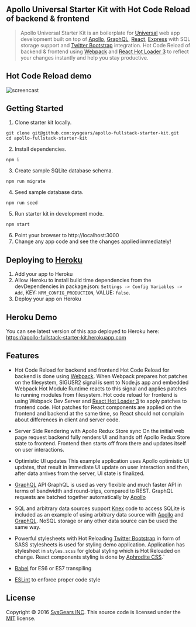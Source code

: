 ## Apollo Universal Starter Kit with Hot Code Reload of backend & frontend 

> Apollo Universal Starter Kit is an boilerplate for [Universal] web app development built on top of [Apollo], 
> [GraphQL], [React], [Express] with SQL storage support and [Twitter Bootstrap] integration. 
> Hot Code Reload of backend & frontend using [Webpack] and [React Hot Loader 3] to reflect your changes instantly 
> and help you stay productive.

## Hot Code Reload demo
![screencast](https://cloud.githubusercontent.com/assets/1259926/18871714/5d122a8a-84bf-11e6-8d7a-8c941e301fa8.gif)

## Getting Started

1. Clone starter kit locally.

  ```
  git clone git@github.com:sysgears/apollo-fullstack-starter-kit.git
  cd apollo-fullstack-starter-kit
  ```

2. Install dependencies.

  ```
  npm i
  ```

3. Create sample SQLite database schema.

  ```
  npm run migrate
  ```

4. Seed sample database data.

  ```
  npm run seed
  ```

5. Run starter kit in development mode.

  ```
  npm start
  ```

6. Point your browser to http://localhost:3000
7. Change any app code and see the changes applied immediately!

## Deploying to [Heroku]
1. Add your app to Heroku
1. Allow Heroku to install build time dependencies from the devDependencies in package.json:
   `Settings -> Config Variables -> Add`, KEY: `NPM_CONFIG_PRODUCTION`, VALUE: `false`.
1. Deploy your app on Heroku

## Heroku Demo 
You can see latest version of this app deployed to Heroku here:
https://apollo-fullstack-starter-kit.herokuapp.com

## Features
- Hot Code Reload for backend and frontend
Hot Code Reload for backend is done using [Webpack]. When Webpack prepares hot patches on the filesystem,
SIGUSR2 signal is sent to Node.js app and embedded Webpack Hot Module Runtime reacts to this signal and 
applies patches to running modules from filesystem. Hot code reload for frontend is using Webpack Dev Server
and [React Hot Loader 3] to apply patches to frontend code. Hot patches for React components are applied on the 
frontend and backend at the same time, so React should not complain about differences in client and server code.

- Server Side Rendering with Apollo Redux Store sync
On the initial web page request backend fully renders UI and hands off Apollo Redux Store state to frontend. Frontend
then starts off from there and updates itself on user interactions.

- Optimistic UI updates
This example application uses Apollo optimistic UI updates, that result in immediate UI update on user interaction and then, 
after data arrives from the server, UI state is finalized.

- [GraphQL] API
GraphQL is used as very flexible and much faster API in terms of bandwidth and round-trips, compared to REST. 
GraphQL requests are batched together automatically by [Apollo]

- SQL and arbitrary data sources support
[Knex] code to access SQLite is included as an example of using arbitrary data source with [Apollo] and [GraphQL]. 
NoSQL storage or any other data source can be used the same way.

- Powerful stylesheets with Hot Reloading
[Twitter Bootstrap] in form of SASS stylesheets is used for styling demo application. Application has stylesheet
in `styles.scss` for global styling which is Hot Reloaded on change. React components styling is done by [Aphrodite CSS].` 

- [Babel] for ES6 or ES7 transpiling

- [ESLint] to enforce proper code style


## License
Copyright © 2016 [SysGears INC]. This source code is licensed under the [MIT] license.

[MIT]: LICENSE
[Universal]: https://medium.com/@mjackson/universal-javascript-4761051b7ae9
[Apollo]: http://www.apollostack.com
[GraphQL]: http://graphql.org
[React]: https://facebook.github.io/react
[Express]: http://expressjs.com
[Twitter Bootstrap]: http://getbootstrap.com
[Webpack]: http://webpack.github.io
[Babel]: http://babeljs.io
[React Hot Loader 3]: https://github.com/gaearon/react-hot-loader
[Aphrodite CSS]: https://github.com/Khan/aphrodite
[Knex]: http://knexjs.org
[Heroku]: https://heroku.com
[ESLint]: http://eslint.org
[SysGears INC]: http://sysgears.com
